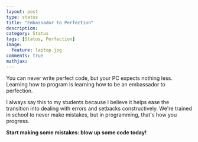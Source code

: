 ```yaml
---
layout: post
type: status
title: "Embassador to Perfection"
description: 
category: Status
tags: [Status, Perfection]
image: 
  feature: laptop.jpg
comments: true
mathjax: 
---
```

You can never write perfect code, but your PC expects nothing less. Learning how to program is learning how to be an embassador to perfection.

I always say this to my students because I believe it helps ease the transition into dealing with errors and setbacks constructively. We're trained in school to never make mistakes, but in programming, that's how you progress.

**Start making some mistakes: blow up some code today!**